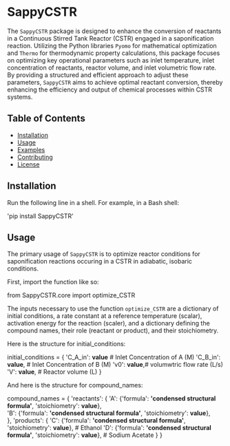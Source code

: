 
# SappyCSTR

The `SappyCSTR` package is designed to enhance the conversion of reactants in a Continuous Stirred Tank Reactor (CSTR) engaged in a saponification reaction. Utilizing the Python libraries `Pyomo` for mathematical optimization and `Thermo` for thermodynamic property calculations, this package focuses on optimizing key operational parameters such as inlet temperature, inlet concentration of reactants, reactor volume, and inlet volumetric flow rate. By providing a structured and efficient approach to adjust these parameters, `SappyCSTR` aims to achieve optimal reactant conversion, thereby enhancing the efficiency and output of chemical processes within CSTR systems.

## Table of Contents
- [Installation](#installation)
- [Usage](#usage)
- [Examples](#examples)
- [Contributing](#contributing)
- [License](#license)

## Installation

Run the following line in a shell. For example, in a Bash shell:

'pip install SappyCSTR'

## Usage 

The primary usage of `SappyCSTR` is to optimize reactor conditions for saponification reactions occuring in a CSTR in adiabatic, isobaric conditions.  

First, import the function like so:

from SappyCSTR.core import optimize_CSTR

The inputs necessary to use the function `optimize_CSTR` are a dictionary of initial conditions, a rate constant at a reference temperature (scalar), activation energy for the reaction (scaler), and a dictionary defining the compound names, their role (reactant or product), and their stoichiometry. 

Here is the structure for initial_conditions:  

initial_conditions = {
    'C_A_in': **value**  # Inlet Concentration of A (M)
    'C_B_in': **value**,  # Inlet Concentration of B (M)
     'v0': **value**,# volumwtric flow rate (L/s)
     'V': **value**, # Reactor volume (L)
}

And here is the structure for compound_names:  

compound_names = {
    'reactants': {
        'A': {'formula': **'condensed structural formula'**, 'stoichiometry': **value**},  
        'B': {'formula': **'condensed structural formula'**, 'stoichiometry': **value**},   
    },
    'products': {
        'C': {'formula': **'condensed structural formula'**, 'stoichiometry': **value**},  # Ethanol
        'D': {'formula': **'condensed structural formula'**, 'stoichiometry': **value**},   # Sodium Acetate
    }
}
